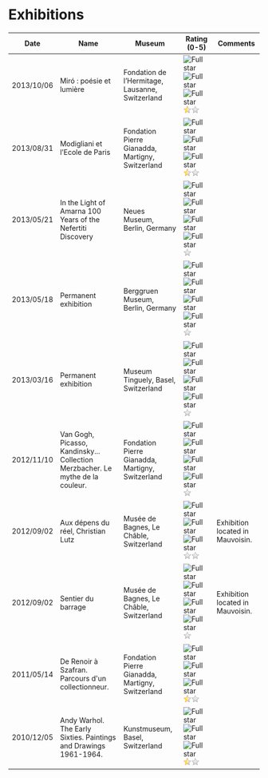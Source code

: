 # Exhibitions
Date | Name | Museum | Rating (0-5) | Comments
--- | --- | --- | --- | ---
<a name="10"></a>2013/10/06 | Miró : poésie et lumière | Fondation de l’Hermitage, Lausanne, Switzerland | ![Full star](/img/star_fulll.png)![Full star](/img/star_fulll.png)![Full star](/img/star_fulll.png)![Half star](/img/star_half.png)![Empty star](/img/star_empty.png) | 
<a name="9"></a>2013/08/31 | Modigliani et l’Ecole de Paris | Fondation Pierre Gianadda, Martigny, Switzerland | ![Full star](/img/star_fulll.png)![Full star](/img/star_fulll.png)![Full star](/img/star_fulll.png)![Half star](/img/star_half.png)![Empty star](/img/star_empty.png) | 
<a name="8"></a>2013/05/21 | In the Light of Amarna 100 Years of the Nefertiti Discovery | Neues Museum, Berlin, Germany | ![Full star](/img/star_fulll.png)![Full star](/img/star_fulll.png)![Full star](/img/star_fulll.png)![Full star](/img/star_fulll.png)![Empty star](/img/star_empty.png) | 
<a name="7"></a>2013/05/18 | Permanent exhibition | Berggruen Museum, Berlin, Germany | ![Full star](/img/star_fulll.png)![Full star](/img/star_fulll.png)![Full star](/img/star_fulll.png)![Full star](/img/star_fulll.png)![Empty star](/img/star_empty.png) | 
<a name="6"></a>2013/03/16 | Permanent exhibition | Museum Tinguely, Basel, Switzerland | ![Full star](/img/star_fulll.png)![Full star](/img/star_fulll.png)![Full star](/img/star_fulll.png)![Full star](/img/star_fulll.png)![Empty star](/img/star_empty.png) | 
<a name="5"></a>2012/11/10 | Van Gogh, Picasso, Kandinsky... Collection Merzbacher. Le mythe de la couleur. | Fondation Pierre Gianadda, Martigny, Switzerland | ![Full star](/img/star_fulll.png)![Full star](/img/star_fulll.png)![Full star](/img/star_fulll.png)![Full star](/img/star_fulll.png)![Empty star](/img/star_empty.png) | 
<a name="4"></a>2012/09/02 | Aux dépens du réel, Christian Lutz | Musée de Bagnes, Le Châble, Switzerland | ![Full star](/img/star_fulll.png)![Full star](/img/star_fulll.png)![Full star](/img/star_fulll.png)![Empty star](/img/star_empty.png)![Empty star](/img/star_empty.png) | Exhibition located in Mauvoisin.
<a name="3"></a>2012/09/02 | Sentier du barrage | Musée de Bagnes, Le Châble, Switzerland | ![Full star](/img/star_fulll.png)![Full star](/img/star_fulll.png)![Full star](/img/star_fulll.png)![Full star](/img/star_fulll.png)![Empty star](/img/star_empty.png) | Exhibition located in Mauvoisin.
<a name="2"></a>2011/05/14 | De Renoir à Szafran. Parcours d'un collectionneur. | Fondation Pierre Gianadda, Martigny, Switzerland | ![Full star](/img/star_fulll.png)![Full star](/img/star_fulll.png)![Full star](/img/star_fulll.png)![Half star](/img/star_half.png)![Empty star](/img/star_empty.png) | 
<a name="1"></a>2010/12/05 | Andy Warhol. The Early Sixties. Paintings and Drawings 1961-1964. | Kunstmuseum, Basel, Switzerland | ![Full star](/img/star_fulll.png)![Full star](/img/star_fulll.png)![Full star](/img/star_fulll.png)![Half star](/img/star_half.png)![Empty star](/img/star_empty.png) | 
